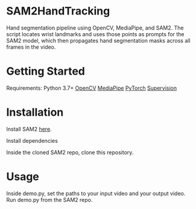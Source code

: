 # SAM2HandTracking
Hand segmentation pipeline using OpenCV, MediaPipe, and SAM2. The script locates wrist landmarks and uses those points as prompts for the SAM2 model, which then propagates hand segmentation masks across all frames in the video.

# Getting Started
Requirements:
Python 3.7+
[OpenCV]([url](https://pypi.org/project/opencv-python/))
[MediaPipe]([url](https://pypi.org/project/mediapipe/))
[PyTorch]([url](https://pytorch.org/))
[Supervision]([url](https://github.com/roboflow/supervision))

# Installation
Install SAM2 [here]([url](https://github.com/facebookresearch/sam2/tree/main?tab=readme-ov-file#model-description)).

Install dependencies

Inside the cloned SAM2 repo, clone this repository. 

# Usage
Inside demo.py, set the paths to your input video and your output video. Run demo.py from the SAM2 repo.
